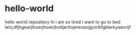 # hello-world
hello world repository
hi i am so tired i want to go to bed
leirj;dfjhgearjihoerjhoierjhoitjeritojereraiojgoirlkfgklerkyaeorijf
